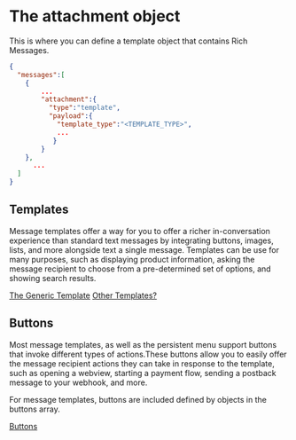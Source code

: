 # The attachment object

This is where you can define a template object that contains Rich Messages.  

```json
{
  "messages":[
    {
        ...
        "attachment":{
          "type":"template",
          "payload":{
            "template_type":"<TEMPLATE_TYPE>",
            ...
           }
        }
    },
      ...
  ]
}
```

## Templates

Message templates offer a way for you to offer a richer in-conversation experience than standard text messages by integrating buttons, images, lists, and more alongside text a single message. Templates can be use for many purposes, such as displaying product information, asking the message recipient to choose from a pre-determined set of options, and showing search results.

[The Generic Template](generic-template/)
[Other Templates?](generic-template/)


## Buttons

Most message templates, as well as the persistent menu support buttons that invoke different types of actions.These buttons allow you to easily offer the message recipient actions they can take in response to the template, such as opening a webview, starting a payment flow, sending a postback message to your webhook, and more.

For message templates, buttons are included defined by objects in the buttons array.

[Buttons](buttons/)



